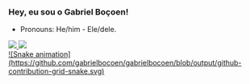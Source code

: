 ### Hey, eu sou o Gabriel Boçoen!
- Pronouns: He/him - Ele/dele.
<div>
  <a href="https://github.com/gabrielbocoen">
  <img height="150em" src="https://github-readme-stats.vercel.app/api?username=gabrielbocoen&show_icons=true&theme=dark&include_all_commits=true&count_private=true"/>
  <img height="130em" src="https://github-readme-stats.vercel.app/api/top-langs/?username=gabrielbocoen&layout=compact&langs_count=7&theme=dark"/>
</div>
  
  <div>
 ![Snake animation](https://github.com/gabrielbocoen/gabrielbocoen/blob/output/github-contribution-grid-snake.svg)
  </div>
